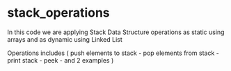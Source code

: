# stack_operations

In this code we are applying Stack Data Structure operations as static using arrays and as dynamic using Linked List

Operations includes ( push elements to stack - pop elements from stack - print stack - peek - and 2 examples ) 
